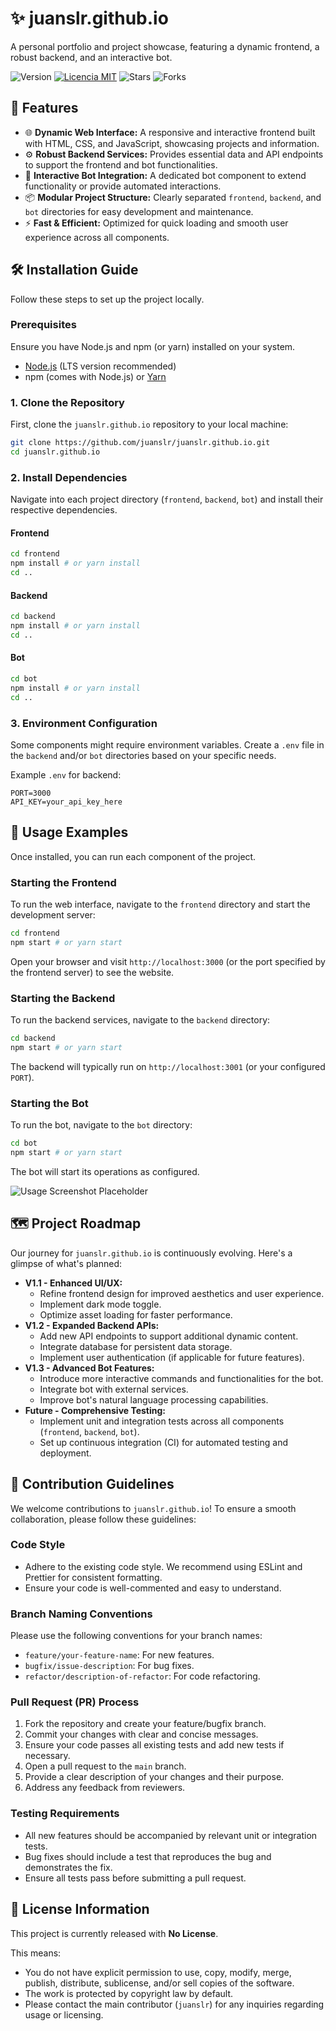 # ✨ juanslr.github.io

A personal portfolio and project showcase, featuring a dynamic frontend, a robust backend, and an interactive bot.

![Version](https://img.shields.io/badge/version-1.0.0-blue) 
[![Licencia MIT](https://img.shields.io/badge/Licencia-MIT-blue.svg)](https://opensource.org/licenses/MIT)
![Stars](https://img.shields.io/github/stars/juanslr/juanslr.github.io?style=social) 
![Forks](https://img.shields.io/github/forks/juanslr/juanslr.github.io?style=social)

## 🚀 Features

*   🌐 **Dynamic Web Interface:** A responsive and interactive frontend built with HTML, CSS, and JavaScript, showcasing projects and information.
*   ⚙️ **Robust Backend Services:** Provides essential data and API endpoints to support the frontend and bot functionalities.
*   🤖 **Interactive Bot Integration:** A dedicated bot component to extend functionality or provide automated interactions.
*   📦 **Modular Project Structure:** Clearly separated `frontend`, `backend`, and `bot` directories for easy development and maintenance.
*   ⚡ **Fast & Efficient:** Optimized for quick loading and smooth user experience across all components.


## 🛠️ Installation Guide

Follow these steps to set up the project locally.

### Prerequisites

Ensure you have Node.js and npm (or yarn) installed on your system.

*   [Node.js](https://nodejs.org/en/download/) (LTS version recommended)
*   npm (comes with Node.js) or [Yarn](https://yarnpkg.com/getting-started/install)

### 1. Clone the Repository

First, clone the `juanslr.github.io` repository to your local machine:

```bash
git clone https://github.com/juanslr/juanslr.github.io.git
cd juanslr.github.io
```

### 2. Install Dependencies

Navigate into each project directory (`frontend`, `backend`, `bot`) and install their respective dependencies.

#### Frontend

```bash
cd frontend
npm install # or yarn install
cd ..
```

#### Backend

```bash
cd backend
npm install # or yarn install
cd ..
```

#### Bot

```bash
cd bot
npm install # or yarn install
cd ..
```

### 3. Environment Configuration

Some components might require environment variables. Create a `.env` file in the `backend` and/or `bot` directories based on your specific needs.

Example `.env` for backend:

```
PORT=3000
API_KEY=your_api_key_here
```


## 🚀 Usage Examples

Once installed, you can run each component of the project.

### Starting the Frontend

To run the web interface, navigate to the `frontend` directory and start the development server:

```bash
cd frontend
npm start # or yarn start
```

Open your browser and visit `http://localhost:3000` (or the port specified by the frontend server) to see the website.

### Starting the Backend

To run the backend services, navigate to the `backend` directory:

```bash
cd backend
npm start # or yarn start
```

The backend will typically run on `http://localhost:3001` (or your configured `PORT`).

### Starting the Bot

To run the bot, navigate to the `bot` directory:

```bash
cd bot
npm start # or yarn start
```

The bot will start its operations as configured.

![Usage Screenshot Placeholder]([placeholder])


## 🗺️ Project Roadmap

Our journey for `juanslr.github.io` is continuously evolving. Here's a glimpse of what's planned:

*   **V1.1 - Enhanced UI/UX:**
    *   Refine frontend design for improved aesthetics and user experience.
    *   Implement dark mode toggle.
    *   Optimize asset loading for faster performance.
*   **V1.2 - Expanded Backend APIs:**
    *   Add new API endpoints to support additional dynamic content.
    *   Integrate database for persistent data storage.
    *   Implement user authentication (if applicable for future features).
*   **V1.3 - Advanced Bot Features:**
    *   Introduce more interactive commands and functionalities for the bot.
    *   Integrate bot with external services.
    *   Improve bot's natural language processing capabilities.
*   **Future - Comprehensive Testing:**
    *   Implement unit and integration tests across all components (`frontend`, `backend`, `bot`).
    *   Set up continuous integration (CI) for automated testing and deployment.


## 🤝 Contribution Guidelines

We welcome contributions to `juanslr.github.io`! To ensure a smooth collaboration, please follow these guidelines:

### Code Style

*   Adhere to the existing code style. We recommend using ESLint and Prettier for consistent formatting.
*   Ensure your code is well-commented and easy to understand.

### Branch Naming Conventions

Please use the following conventions for your branch names:

*   `feature/your-feature-name`: For new features.
*   `bugfix/issue-description`: For bug fixes.
*   `refactor/description-of-refactor`: For code refactoring.

### Pull Request (PR) Process

1.  Fork the repository and create your feature/bugfix branch.
2.  Commit your changes with clear and concise messages.
3.  Ensure your code passes all existing tests and add new tests if necessary.
4.  Open a pull request to the `main` branch.
5.  Provide a clear description of your changes and their purpose.
6.  Address any feedback from reviewers.

### Testing Requirements

*   All new features should be accompanied by relevant unit or integration tests.
*   Bug fixes should include a test that reproduces the bug and demonstrates the fix.
*   Ensure all tests pass before submitting a pull request.


## 📄 License Information

This project is currently released with **No License**.

This means:

*   You do not have explicit permission to use, copy, modify, merge, publish, distribute, sublicense, and/or sell copies of the software.
*   The work is protected by copyright law by default.
*   Please contact the main contributor (`juanslr`) for any inquiries regarding usage or licensing.
